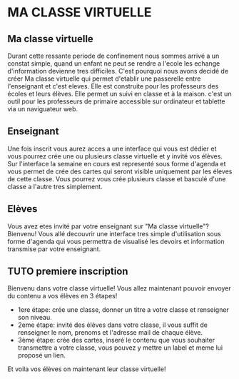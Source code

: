 # MA CLASSE VIRTUELLE

## Ma classe virtuelle

Durant cette ressante periode de confinement nous sommes arrivé a un constat simple, quand un enfant ne peut se rendre a l'ecole les echange d'information devienne tres difficiles. C'est pourquoi nous avons decidé de créer Ma classe virtuelle qui permet d'etablir une passerelle entre l'enseignant et c'est eleves. Elle est construite pour les professeurs des écoles et leurs élèves. Elle permet un suivi en classe et à la maison.
c'est un outil pour les professeurs de primaire accessible sur ordinateur et tablette via un naviguateur web.



## Enseignant

Une fois inscrit vous aurez acces a une interface qui vous est dédier et vous pourrez crée une ou plusieurs classe virtuelle et y invité vos élèves. Sur l'interface la semaine en cours est representé sous forme d'agenda et vous permet de crée des cartes qui seront visible uniquement par les éleves de cette classe. Vous pourrez vous crée plusieurs classe et basculé d'une classe a l'autre tres simplement.

## Elèves

Vous avez etes invité par votre enseignant sur "Ma classe virtuelle"? Bienvenu! Vous allé decouvrir une interface tres simple d'utilisation sous forme d'agenda qui vous permettra de visualisé les devoirs et information transmise par votre enseignant.


## TUTO premiere inscription

Bienvenu dans votre classe virtuelle! Vous allez maintenant pouvoir envoyer du contenu a vos élèves en 3 étapes!
- 1ere étape: crée une classe, donner un titre a votre classe et renseigner son niveau.
- 2eme étape: invité des élèves dans votre classe, il vous suffit de renseigner le nom, prenoms et l'adresse mail de chaque élève.
- 3ème étape: crée des cartes, inseré le contenu que vous souhaiter transmettre a votre classe, vous pouvez y mettre un label et meme lui proposé un lien.

Et voila vos élèves on maintenant leur classe virtuelle!